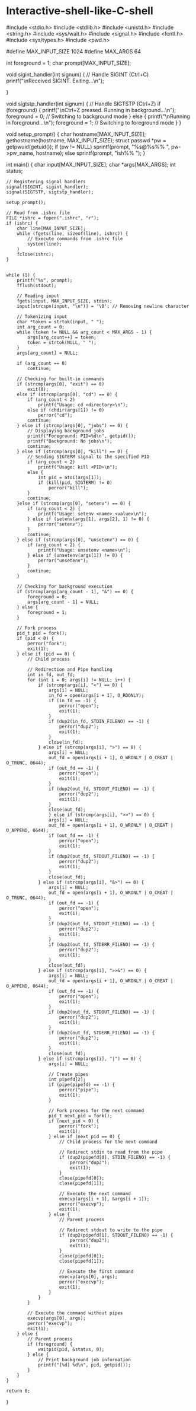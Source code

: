# Interactive-shell-like-C-shell
#include <stdio.h>
#include <stdlib.h>
#include <unistd.h>
#include <string.h>
#include <sys/wait.h>
#include <signal.h>
#include <fcntl.h>
#include <sys/types.h>
#include <pwd.h>

#define MAX_INPUT_SIZE 1024
#define MAX_ARGS 64

int foreground = 1;
char prompt[MAX_INPUT_SIZE];

void sigint_handler(int signum) {
    // Handle SIGINT (Ctrl+C)
    printf("\nReceived SIGINT. Exiting...\n");
    
}

void sigtstp_handler(int signum) {
    // Handle SIGTSTP (Ctrl+Z)
    if (foreground) {
        printf("\nCtrl+Z pressed. Running in background...\n");
        foreground = 0; // Switching to background mode
    } else {
        printf("\nRunning in foreground...\n");
        foreground = 1; // Switching to foreground mode
    }
}

void setup_prompt() {
    char hostname[MAX_INPUT_SIZE];
    gethostname(hostname, MAX_INPUT_SIZE);
    struct passwd *pw = getpwuid(getuid());
    if (pw != NULL)
        sprintf(prompt, "%s@%s%% ", pw->pw_name, hostname);
    else
        sprintf(prompt, "ish%% ");
}

int main() {
    char input[MAX_INPUT_SIZE];
    char *args[MAX_ARGS];
    int status;

    // Registering signal handlers
    signal(SIGINT, sigint_handler);
    signal(SIGTSTP, sigtstp_handler);
     
    setup_prompt();
    
    // Read from .ishrc file
    FILE *ishrc = fopen(".ishrc", "r");
    if (ishrc) {
        char line[MAX_INPUT_SIZE];
        while (fgets(line, sizeof(line), ishrc)) {
            // Execute commands from .ishrc file
            system(line);
        }
        fclose(ishrc);
    }


    while (1) {
        printf("%s", prompt);
        fflush(stdout);

        // Reading input
        fgets(input, MAX_INPUT_SIZE, stdin);
        input[strcspn(input, "\n")] = '\0'; // Removing newline character

        // Tokenizing input
        char *token = strtok(input, " ");
        int arg_count = 0;
        while (token != NULL && arg_count < MAX_ARGS - 1) {
            args[arg_count++] = token;
            token = strtok(NULL, " ");
        }
        args[arg_count] = NULL;

        if (arg_count == 0)
            continue;

        // Checking for built-in commands
        if (strcmp(args[0], "exit") == 0)
            exit(0);
        else if (strcmp(args[0], "cd") == 0) {
            if (arg_count < 2)
                printf("Usage: cd <directory>\n");
            else if (chdir(args[1]) != 0)
                perror("cd");
            continue;
        } else if (strcmp(args[0], "jobs") == 0) {
            // Displaying background jobs
            printf("Foreground: PID=%d\n", getpid());
            printf("Background: No jobs\n");
            continue;
        } else if (strcmp(args[0], "kill") == 0) {
            // Sending SIGTERM signal to the specified PID
            if (arg_count < 2)
                printf("Usage: kill <PID>\n");
            else {
                int pid = atoi(args[1]);
                if (kill(pid, SIGTERM) != 0)
                    perror("kill");
            }
            continue;
        }else if (strcmp(args[0], "setenv") == 0) {
            if (arg_count < 2) {
                printf("Usage: setenv <name> <value>\n");
            } else if (setenv(args[1], args[2], 1) != 0) {
                perror("setenv");
            }
            continue;
        } else if (strcmp(args[0], "unsetenv") == 0) {
            if (arg_count < 2) {
                printf("Usage: unsetenv <name>\n");
            } else if (unsetenv(args[1]) != 0) {
                perror("unsetenv");
            }
            continue;
        }

        // Checking for background execution
        if (strcmp(args[arg_count - 1], "&") == 0) {
            foreground = 0;
            args[arg_count - 1] = NULL;
        } else {
            foreground = 1;
        }

        // Fork process
        pid_t pid = fork();
        if (pid < 0) {
            perror("fork");
            exit(1);
        } else if (pid == 0) {
            // Child process

            // Redirection and Pipe handling
            int in_fd, out_fd;
            for (int i = 0; args[i] != NULL; i++) {
                if (strcmp(args[i], "<") == 0) {
                    args[i] = NULL;
                    in_fd = open(args[i + 1], O_RDONLY);
                    if (in_fd == -1) {
                        perror("open");
                        exit(1);
                    }
                    if (dup2(in_fd, STDIN_FILENO) == -1) {
                        perror("dup2");
                        exit(1);
                    }
                    close(in_fd);
                } else if (strcmp(args[i], ">") == 0) {
                    args[i] = NULL;
                    out_fd = open(args[i + 1], O_WRONLY | O_CREAT | O_TRUNC, 0644);
                    if (out_fd == -1) {
                        perror("open");
                        exit(1);
                    }
                    if (dup2(out_fd, STDOUT_FILENO) == -1) {
                        perror("dup2");
                        exit(1);
                    }
                    close(out_fd);
                    } else if (strcmp(args[i], ">>") == 0) {
                    args[i] = NULL;
                    out_fd = open(args[i + 1], O_WRONLY | O_CREAT | O_APPEND, 0644);
                    if (out_fd == -1) {
                        perror("open");
                        exit(1);
                    }
                    if (dup2(out_fd, STDOUT_FILENO) == -1) {
                        perror("dup2");
                        exit(1);
                    }
                    close(out_fd);
                } else if (strcmp(args[i], "&>") == 0) {
                    args[i] = NULL;
                    out_fd = open(args[i + 1], O_WRONLY | O_CREAT | O_TRUNC, 0644);
                    if (out_fd == -1) {
                        perror("open");
                        exit(1);
                    }
                    if (dup2(out_fd, STDOUT_FILENO) == -1) {
                        perror("dup2");
                        exit(1);
                    }
                    if (dup2(out_fd, STDERR_FILENO) == -1) {
                        perror("dup2");
                        exit(1);
                    }
                    close(out_fd);
                } else if (strcmp(args[i], ">>&") == 0) {
                    args[i] = NULL;
                    out_fd = open(args[i + 1], O_WRONLY | O_CREAT | O_APPEND, 0644);
                    if (out_fd == -1) {
                        perror("open");
                        exit(1);
                    }
                    if (dup2(out_fd, STDOUT_FILENO) == -1) {
                        perror("dup2");
                        exit(1);
                    }
                    if (dup2(out_fd, STDERR_FILENO) == -1) {
                        perror("dup2");
                        exit(1);
                    }
                    close(out_fd);
                } else if (strcmp(args[i], "|") == 0) {
                    args[i] = NULL;

                    // Create pipes
                    int pipefd[2];
                    if (pipe(pipefd) == -1) {
                        perror("pipe");
                        exit(1);
                    }

                    // Fork process for the next command
                    pid_t next_pid = fork();
                    if (next_pid < 0) {
                        perror("fork");
                        exit(1);
                    } else if (next_pid == 0) {
                        // Child process for the next command

                        // Redirect stdin to read from the pipe
                        if (dup2(pipefd[0], STDIN_FILENO) == -1) {
                            perror("dup2");
                            exit(1);
                        }
                        close(pipefd[0]);
                        close(pipefd[1]);

                        // Execute the next command
                        execvp(args[i + 1], &args[i + 1]);
                        perror("execvp");
                        exit(1);
                    } else {
                        // Parent process

                        // Redirect stdout to write to the pipe
                        if (dup2(pipefd[1], STDOUT_FILENO) == -1) {
                            perror("dup2");
                            exit(1);
                        }
                        close(pipefd[0]);
                        close(pipefd[1]);

                        // Execute the first command
                        execvp(args[0], args);
                        perror("execvp");
                        exit(1);
                    }
                }
            }

            // Execute the command without pipes
            execvp(args[0], args);
            perror("execvp");
            exit(1);
        } else {
            // Parent process
            if (foreground) {
                waitpid(pid, &status, 0);
            } else {
                // Print background job information
                printf("[%d] %d\n", pid, getpid());
            }
        }
    }

    return 0;
}
